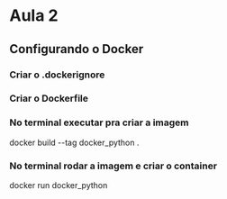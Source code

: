 # Aula 2 

## Configurando o Docker

### Criar o .dockerignore
### Criar o Dockerfile

### No terminal executar pra criar a imagem
docker build --tag docker_python .

### No terminal rodar a imagem e criar o container
docker run docker_python
